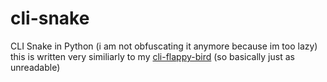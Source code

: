# cli-snake  

CLI Snake in Python (i am not obfuscating it anymore because im too lazy)  
this is written very similiarly to my [cli-flappy-bird](https://github.com/carpetmaker3162/cli-flappy-bird) (so basically just as unreadable)